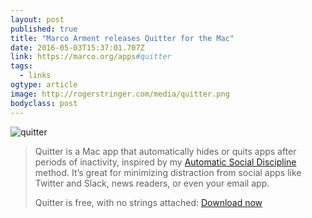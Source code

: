 ```yaml
---
layout: post 
published: true 
title: "Marco Arment releases Quitter for the Mac" 
date: 2016-05-03T15:37:01.707Z 
link: https://marco.org/apps#quitter
tags:
  - links
ogtype: article
image: http://rogerstringer.com/media/quitter.png 
bodyclass: post 
---
```


![quitter](http://rogerstringer.com/media/quitter.png)

> Quitter is a Mac app that automatically hides or quits apps after periods of inactivity, inspired by my [Automatic Social Discipline](https://marco.org/2015/10/30/automatic-social-discipline) method. It’s great for minimizing distraction from social apps like Twitter and Slack, news readers, or even your email app.
> 
> Quitter is free, with no strings attached: [Download now](http://marco.org/appcasts/Quitter.zip)